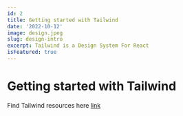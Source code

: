 ```yaml
---
id: 2
title: Getting started with Tailwind
date: '2022-10-12'
image: design.jpeg
slug: design-intro
excerpt: Tailwind is a Design System For React
isFeatured: true
---
```


# Getting started with Tailwind

Find Tailwind resources here [link](https://google.com)
